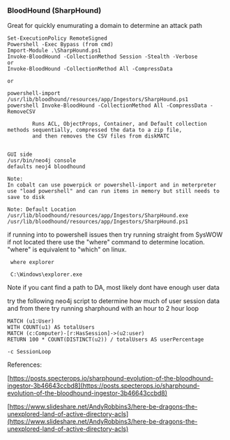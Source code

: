 ### BloodHound \(SharpHound\)

Great for quickly enumurating a domain to determine an attack path

```
Set-ExecutionPolicy RemoteSigned
Powershell -Exec Bypass (from cmd)
Import-Module .\SharpHound.ps1
Invoke-BloodHound -CollectionMethod Session -Stealth -Verbose
or
Invoke-BloodHound -CollectionMethod All -CompressData

or

powershell-import /usr/lib/bloodhound/resources/app/Ingestors/SharpHound.ps1
powershell Invoke-BloodHound -CollectionMethod All -CompressData -RemoveCSV

        Runs ACL, ObjectProps, Container, and Default collection methods sequentially, compressed the data to a zip file,
        and then removes the CSV files from diskMATC


GUI side
/usr/bin/neo4j console
defaults neoj4 bloodhound

Note:
In cobalt can use powerpick or powershell-import and in meterpreter use "load powershell" and can run items in memory but still needs to save to disk

Note: Default Location
/usr/lib/bloodhound/resources/app/Ingestors/SharpHound.exe
/usr/lib/bloodhound/resources/app/Ingestors/SharpHound.ps1
```

if running into to powershell issues then try running straight from SysWOW if not located there use the "where" command to determine location. "where" is equivalent to "which" on linux.

```
 where explorer

 C:\Windows\explorer.exe
```



Note if you cant find a path to DA, most likely dont have enough user data

try the following neo4j script to determine how much of user session data and from there try running sharphound with an hour to 2 hour loop

```
MATCH (u1:User)
WITH COUNT(u1) AS totalUsers
MATCH (c:Computer)-[r:HasSession]->(u2:user)
RETURN 100 * COUNT(DISTINCT(u2)) / totalUsers AS userPercentage
```

```
-c SessionLoop
```

References:

[https://posts.specterops.io/sharphound-evolution-of-the-bloodhound-ingestor-3b46643ccbd8](https://posts.specterops.io/sharphound-evolution-of-the-bloodhound-ingestor-3b46643ccbd8)

[https://www.slideshare.net/AndyRobbins3/here-be-dragons-the-unexplored-land-of-active-directory-acls](https://www.slideshare.net/AndyRobbins3/here-be-dragons-the-unexplored-land-of-active-directory-acls)

